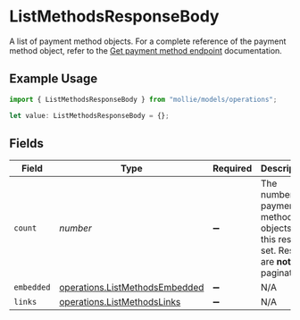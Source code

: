 # ListMethodsResponseBody

A list of payment method objects. For a complete reference of the payment method object, refer to the [Get payment method endpoint](get-method) documentation.

## Example Usage

```typescript
import { ListMethodsResponseBody } from "mollie/models/operations";

let value: ListMethodsResponseBody = {};
```

## Fields

| Field                                                                                   | Type                                                                                    | Required                                                                                | Description                                                                             |
| --------------------------------------------------------------------------------------- | --------------------------------------------------------------------------------------- | --------------------------------------------------------------------------------------- | --------------------------------------------------------------------------------------- |
| `count`                                                                                 | *number*                                                                                | :heavy_minus_sign:                                                                      | The number of payment method objects in this result set. Results are **not** paginated. |
| `embedded`                                                                              | [operations.ListMethodsEmbedded](../../models/operations/listmethodsembedded.md)        | :heavy_minus_sign:                                                                      | N/A                                                                                     |
| `links`                                                                                 | [operations.ListMethodsLinks](../../models/operations/listmethodslinks.md)              | :heavy_minus_sign:                                                                      | N/A                                                                                     |